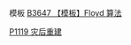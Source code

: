 模板 
[B3647 【模板】Floyd 算法](https://www.luogu.com.cn/problem/B3647)


[P1119 灾后重建](https://www.luogu.com.cn/problem/P1119)
